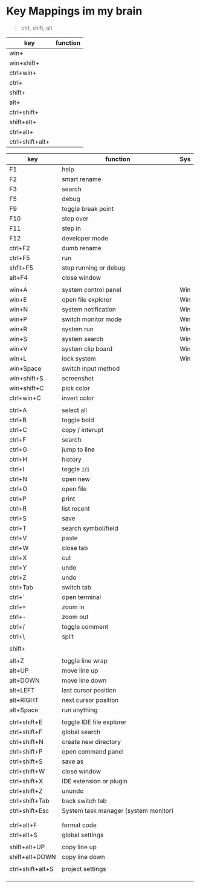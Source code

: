 # Key Mappings im my brain

> ctrl, shift, alt

| key             | function |
| --------------- | -------- |
| win+            |          |
| win+shift+      |          |
| ctrl+win+       |          |
| ctrl+           |          |
| shift+          |          |
| alt+            |          |
| ctrl+shift+     |          |
| shift+alt+      |          |
| ctrl+alt+       |          |
| ctrl+shift+alt+ |          |


| key              | function                             | Sys |
| ---------------- | ------------------------------------ | --- |
| F1               | help                                 |     |
| F2               | smart rename                         |     |
| F3               | search                               |     |
| F5               | debug                                |     |
| F9               | toggle break point                   |     |
| F10              | step over                            |     |
| F11              | step in                              |     |
| F12              | developer mode                       |     |
| ctrl+F2          | dumb rename                          |     |
| ctrl+F5          | run                                  |     |
| shfit+F5         | stop running or debug                |     |
| alt+F4           | close window                         |     |
|                  |                                      |     |
| win+A            | system control panel                 | Win |
| win+E            | open file explorer                   | Win |
| win+N            | system notification                  | Win |
| win+P            | switch monitor mode                  | Win |
| win+R            | system run                           | Win |
| win+S            | system search                        | Win |
| win+V            | system clip board                    | Win |
| win+L            | lock system                          | Win |
| win+Space        | switch input method                  |     |
| win+shift+S      | screenshot                           |     |
| win+shift+C      | pick color                           |     |
| ctrl+win+C       | invert color                         |     |
|                  |                                      |     |
| ctrl+A           | select all                           |     |
| ctrl+B           | toggle bold                          |     |
| ctrl+C           | copy / interupt                      |     |
| ctrl+F           | search                               |     |
| ctrl+G           | jump to line                         |     |
| ctrl+H           | history                              |     |
| ctrl+I           | toggle _`i`_/`i`                     |     |
| ctrl+N           | open new                             |     |
| ctrl+O           | open file                            |     |
| ctrl+P           | print                                |     |
| ctrl+R           | list recent                          |     |
| ctrl+S           | save                                 |     |
| ctrl+T           | search symbol/field                  |     |
| ctrl+V           | paste                                |     |
| ctrl+W           | close tab                            |     |
| ctrl+X           | cut                                  |     |
| ctrl+Y           | undo                                 |     |
| ctrl+Z           | undo                                 |     |
| ctrl+Tab         | switch tab                           |     |
| ctrl+`           | open terminal                        |     |
| ctrl+`=`         | zoom in                              |     |
| ctrl+`-`         | zoom out                             |     |
| ctrl+/           | toggle comment                       |     |
| ctrl+\           | split                                |     |
|                  |                                      |     |
| shift+           |                                      |     |
|                  |                                      |     |
| alt+Z            | toggle line wrap                     |     |
| alt+UP           | move line up                         |     |
| alt+DOWN         | move line down                       |     |
| alt+LEFT         | last cursor position                 |     |
| alt+RIGHT        | next cursor position                 |     |
| alt+Space        | run anything                         |     |
|                  |                                      |     |
| ctrl+shift+E     | toggle IDE file explorer             |     |
| ctrl+shift+F     | global search                        |     |
| ctrl+shift+N     | create new directory                 |     |
| ctrl+shift+P     | open command panel                   |     |
| ctrl+shift+S     | save as                              |     |
| ctrl+shift+W     | close window                         |     |
| ctrl+shift+X     | IDE extension or plugin              |     |
| ctrl+shift+Z     | unundo                               |     |
| ctrl+shift+Tab   | back switch tab                      |     |
| ctrl+shift+Esc   | System task manager (system monitor) |     |
|                  |                                      |     |
|                  |                                      |     |
| ctrl+alt+F       | format code                          |     |
| ctrl+alt+S       | global settings                      |     |
|                  |                                      |     |
| shift+alt+UP     | copy line up                         |     |
| shift+alt+DOWN   | copy line down                       |     |
|                  |                                      |     |
| ctrl+shift+alt+S | project settings                     |     |
|                  |                                      |     |
|                  |                                      |     |
|                  |                                      |     |
